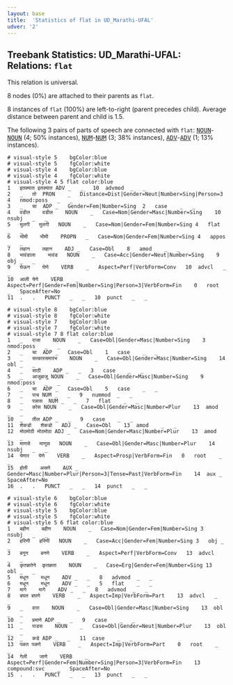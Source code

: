 ```yaml
---
layout: base
title:  'Statistics of flat in UD_Marathi-UFAL'
udver: '2'
---
```


## Treebank Statistics: UD_Marathi-UFAL: Relations: `flat`

This relation is universal.

8 nodes (0%) are attached to their parents as `flat`.

8 instances of `flat` (100%) are left-to-right (parent precedes child).
Average distance between parent and child is 1.5.

The following 3 pairs of parts of speech are connected with `flat`: <tt><a href="mr_ufal-pos-NOUN.html">NOUN</a></tt>-<tt><a href="mr_ufal-pos-NOUN.html">NOUN</a></tt> (4; 50% instances), <tt><a href="mr_ufal-pos-NUM.html">NUM</a></tt>-<tt><a href="mr_ufal-pos-NUM.html">NUM</a></tt> (3; 38% instances), <tt><a href="mr_ufal-pos-ADV.html">ADV</a></tt>-<tt><a href="mr_ufal-pos-ADV.html">ADV</a></tt> (1; 13% instances).


~~~ conllu
# visual-style 5	bgColor:blue
# visual-style 5	fgColor:white
# visual-style 4	bgColor:blue
# visual-style 4	fgColor:white
# visual-style 4 5 flat	color:blue
1	इतक्यात	इतक्यात	ADV	_	_	10	advmod	_	_
2	_	तो	PRON	_	Distance=Dist|Gender=Neut|Number=Sing|Person=3	4	nmod:poss	_	_
3	_	चा	ADP	_	Gender=Fem|Number=Sing	2	case	_	_
4	वडील	वडील	NOUN	_	Case=Nom|Gender=Masc|Number=Sing	10	nsubj	_	_
5	मुलगी	मुलगी	NOUN	_	Case=Nom|Gender=Fem|Number=Sing	4	flat	_	_
6	भीमी	भीमी	PROPN	_	Case=Nom|Gender=Fem|Number=Sing	4	appos	_	_
7	लहान	लहान	ADJ	_	Case=Obl	8	amod	_	_
8	भावंडाला	भावंड	NOUN	_	Case=Acc|Gender=Neut|Number=Sing	9	obj	_	_
9	घेऊन	घेणे	VERB	_	Aspect=Perf|VerbForm=Conv	10	advcl	_	_
10	आली	येणे	VERB	_	Aspect=Perf|Gender=Fem|Number=Sing|Person=3|VerbForm=Fin	0	root	_	SpaceAfter=No
11	.	.	PUNCT	_	_	10	punct	_	_

~~~


~~~ conllu
# visual-style 8	bgColor:blue
# visual-style 8	fgColor:white
# visual-style 7	bgColor:blue
# visual-style 7	fgColor:white
# visual-style 7 8 flat	color:blue
1	_	राजा	NOUN	_	Case=Obl|Gender=Masc|Number=Sing	3	nmod:poss	_	_
2	_	चा	ADP	_	Case=Obl	1	case	_	_
3	_	सत्कारसमारंभ	NOUN	_	Case=Obl|Gender=Masc|Number=Sing	14	obl	_	_
4	_	साठी	ADP	_	_	3	case	_	_
5	_	आजूबाजू	NOUN	_	Case=Obl|Gender=Masc|Number=Sing	9	nmod:poss	_	_
6	_	चा	ADP	_	Case=Obl	5	case	_	_
7	_	पाच	NUM	_	_	9	nummod	_	_
8	_	पन्नास	NUM	_	_	7	flat	_	_
9	_	कोस	NOUN	_	Case=Obl|Gender=Masc|Number=Plur	13	amod	_	_
10	_	तील	ADP	_	_	9	case	_	_
11	शेकडो	शेकडो	ADJ	_	Case=Obl	13	amod	_	_
12	मोठमोठी	मोठमोठा	ADJ	_	Case=Nom|Gender=Masc|Number=Plur	13	amod	_	_
13	माणसे	माणूस	NOUN	_	Case=Obl|Gender=Masc|Number=Plur	14	nsubj	_	_
14	येणार	येणे	VERB	_	Aspect=Prosp|VerbForm=Fin	0	root	_	_
15	होती	असणे	AUX	_	Gender=Masc|Number=Plur|Person=3|Tense=Past|VerbForm=Fin	14	aux	_	SpaceAfter=No
16	.	.	PUNCT	_	_	14	punct	_	_

~~~


~~~ conllu
# visual-style 6	bgColor:blue
# visual-style 6	fgColor:white
# visual-style 5	bgColor:blue
# visual-style 5	fgColor:white
# visual-style 5 6 flat	color:blue
1	बहीण	बहीण	NOUN	_	Case=Nom|Gender=Fem|Number=Sing	3	nsubj	_	_
2	हरिणी	हरिणी	NOUN	_	Case=Acc|Gender=Fem|Number=Sing	3	obj	_	_
3	बनून	बनणे	VERB	_	Aspect=Perf|VerbForm=Conv	13	advcl	_	_
4	कृतज्ञतेने	कृतज्ञता	NOUN	_	Case=Erg|Gender=Fem|Number=Sing	13	obl	_	_
5	मधून	मधून	ADV	_	_	8	advmod	_	_
6	मधून	मधून	ADV	_	_	5	flat	_	_
7	मागे	मागे	ADV	_	_	8	advmod	_	_
8	बघत	बघणे	VERB	_	Aspect=Imp|VerbForm=Part	13	advcl	_	_
9	_	वारा	NOUN	_	Case=Obl|Gender=Masc|Number=Sing	13	obl	_	_
10	_	प्रमाणे	ADP	_	_	9	case	_	_
11	_	पाडस	NOUN	_	Case=Obl|Gender=Neut|Number=Plur	13	obl	_	_
12	_	कडे	ADP	_	_	11	case	_	_
13	पळत	पळणे	VERB	_	Aspect=Imp|VerbForm=Part	0	root	_	_
14	गेली	जाणे	VERB	_	Aspect=Perf|Gender=Fem|Number=Sing|Person=3|VerbForm=Fin	13	compound:svc	_	SpaceAfter=No
15	.	.	PUNCT	_	_	13	punct	_	_

~~~


